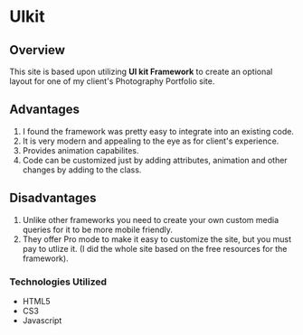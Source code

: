 # UIkit

## Overview

This site is based upon utilizing **UI kit Framework** to create an optional layout for one of my client's Photography Portfolio site.

## Advantages

1. I found the framework was pretty easy to integrate into an existing code. 
1. It is very modern and appealing to the eye as for client's experience.
1. Provides animation capabilites.
1. Code can be customized just by adding attributes, animation and other changes by adding to the class. 

## Disadvantages

1. Unlike other frameworks you need to create your own custom media queries for it to be more mobile friendly.
1. They offer Pro mode to make it easy to customize the site, but you must pay to utlize it. (I did the whole site based on the free resources for the framework).

### Technologies Utilized
- HTML5
- CS3
- Javascript